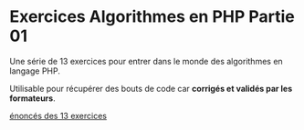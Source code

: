 <h1>Exercices Algorithmes en PHP Partie 01</h1>

Une série de 13 exercices pour entrer dans le monde des algorithmes en langage PHP.

Utilisable pour récupérer des bouts de code car **corrigés et validés par les formateurs**.

[énoncés des 13 exercices](Algo_Partie_01/Exo_Algo_PHP_01.pdf)
